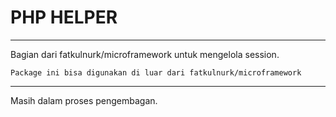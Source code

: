 # PHP HELPER
---
Bagian dari fatkulnurk/microframework untuk mengelola session.

````Package ini bisa digunakan di luar dari fatkulnurk/microframework````

---
Masih dalam proses pengembagan.
